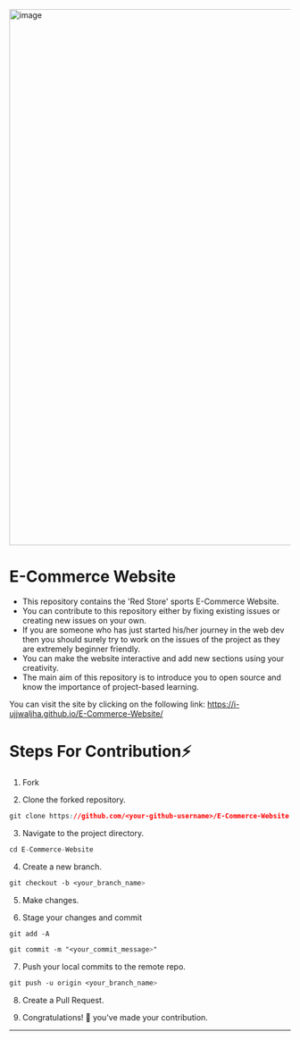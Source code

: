 
<img width="960" alt="image" src="https://user-images.githubusercontent.com/95542633/206222655-7a1fcfb8-3fcf-4c74-a768-12cfef30ba18.png">


# E-Commerce Website

- This repository contains the 'Red Store' sports E-Commerce Website.
- You can contribute to this repository either by fixing existing issues or creating new issues on your own.
- If you are someone who has just started his/her journey in the web dev then you should surely try to work on the issues of the project as they are extremely beginner friendly.
- You can make the website interactive and add new sections using your creativity.
- The main aim of this repository is to introduce you to open source and know the importance of project-based learning.

You can visit the site by clicking on the following link: 
https://i-ujjwaljha.github.io/E-Commerce-Website/

# Steps For Contribution⚡

1. Fork 

2. Clone the forked repository.
```css
git clone https://github.com/<your-github-username>/E-Commerce-Website
```
  
3. Navigate to the project directory.
```py
cd E-Commerce-Website
```

4. Create a new branch.
```css
git checkout -b <your_branch_name>
```

5. Make changes.

6. Stage your changes and commit
```css
git add -A

git commit -m "<your_commit_message>"
```

7. Push your local commits to the remote repo.
```css
git push -u origin <your_branch_name>
```

8. Create a Pull Request.

9. Congratulations! 🎉 you've made your contribution.


---
